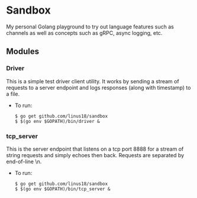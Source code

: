 # Sandbox

My personal Golang playground to try out language features such as channels as well as concepts such as gRPC, async logging, etc.

## Modules

### Driver

This is a simple test driver client utility. It works by sending a stream of requests to a server endpoint and logs responses (along with timestamp) to a file.

- To run:

    ```console
    $ go get github.com/linus18/sandbox
    $ $(go env $GOPATH)/bin/driver &
    ```
  
### tcp_server

This is the server endpoint that listens on a tcp port 8888 for a stream of string requests and simply echoes then back. Requests are 
separated by end-of-line \n.

- To run:

    ```console
    $ go get github.com/linus18/sandbox
    $ $(go env $GOPATH)/bin/tcp_server &
    ```